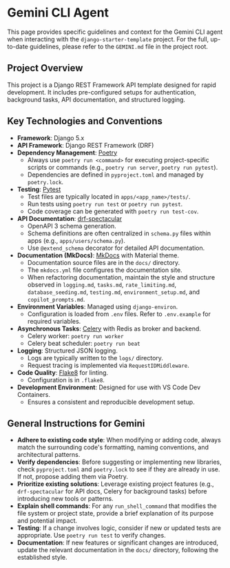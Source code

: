 # Gemini CLI Agent

This page provides specific guidelines and context for the Gemini CLI agent when interacting with the `django-starter-template` project. For the full, up-to-date guidelines, please refer to the `GEMINI.md` file in the project root.

## Project Overview

This project is a Django REST Framework API template designed for rapid development. It includes pre-configured setups for authentication, background tasks, API documentation, and structured logging.

## Key Technologies and Conventions

*   **Framework**: Django 5.x
*   **API Framework**: Django REST Framework (DRF)
*   **Dependency Management**: [Poetry](https://python-poetry.org/)
    *   Always use `poetry run <command>` for executing project-specific scripts or commands (e.g., `poetry run server`, `poetry run pytest`).
    *   Dependencies are defined in `pyproject.toml` and managed by `poetry.lock`.
*   **Testing**: [Pytest](https://docs.pytest.org/en/stable/)
    *   Test files are typically located in `apps/<app_name>/tests/`.
    *   Run tests using `poetry run test` or `poetry run pytest`.
    *   Code coverage can be generated with `poetry run test-cov`.
*   **API Documentation**: [drf-spectacular](https://drf-spectacular.readthedocs.io/en/latest/)
    *   OpenAPI 3 schema generation.
    *   Schema definitions are often centralized in `schema.py` files within apps (e.g., `apps/users/schema.py`).
    *   Use `@extend_schema` decorator for detailed API documentation.
*   **Documentation (MkDocs)**: [MkDocs](https://www.mkdocs.org/) with Material theme.
    *   Documentation source files are in the `docs/` directory.
    *   The `mkdocs.yml` file configures the documentation site.
    *   When refactoring documentation, maintain the style and structure observed in `logging.md`, `tasks.md`, `rate_limiting.md`, `database_seeding.md`, `testing.md`, `environment_setup.md`, and `copilot_prompts.md`.
*   **Environment Variables**: Managed using `django-environ`.
    *   Configuration is loaded from `.env` files. Refer to `.env.example` for required variables.
*   **Asynchronous Tasks**: [Celery](https://docs.celeryq.dev/en/stable/) with Redis as broker and backend.
    *   Celery worker: `poetry run worker`
    *   Celery beat scheduler: `poetry run beat`
*   **Logging**: Structured JSON logging.
    *   Logs are typically written to the `logs/` directory.
    *   Request tracing is implemented via `RequestIDMiddleware`.
*   **Code Quality**: [Flake8](https://flake8.pycqa.org/en/latest/) for linting.
    *   Configuration is in `.flake8`.
*   **Development Environment**: Designed for use with VS Code Dev Containers.
    *   Ensures a consistent and reproducible development setup.

## General Instructions for Gemini

*   **Adhere to existing code style**: When modifying or adding code, always match the surrounding code's formatting, naming conventions, and architectural patterns.
*   **Verify dependencies**: Before suggesting or implementing new libraries, check `pyproject.toml` and `poetry.lock` to see if they are already in use. If not, propose adding them via Poetry.
*   **Prioritize existing solutions**: Leverage existing project features (e.g., `drf-spectacular` for API docs, Celery for background tasks) before introducing new tools or patterns.
*   **Explain shell commands**: For any `run_shell_command` that modifies the file system or project state, provide a brief explanation of its purpose and potential impact.
*   **Testing**: If a change involves logic, consider if new or updated tests are appropriate. Use `poetry run test` to verify changes.
*   **Documentation**: If new features or significant changes are introduced, update the relevant documentation in the `docs/` directory, following the established style.
